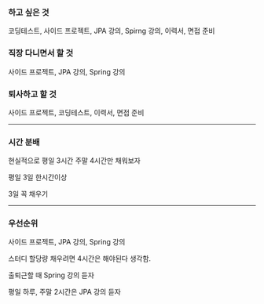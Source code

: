 ### 하고 싶은 것

코딩테스트, 사이드 프로젝트, JPA 강의, Spirng 강의, 이력서, 면접 준비

### 직장 다니면서 할 것

사이드 프로젝트, JPA 강의, Spring 강의

### 퇴사하고 할 것

사이드 프로젝트, 코딩테스트, 이력서, 면접 준비

---

### 시간 분배

현실적으로 평일 3시간 주말 4시간만 채워보자

평일 3일 한시간이상

3일 꼭 채우기

---

### 우선순위 

사이드 프로젝트, JPA 강의, Spring 강의

스터디 할당량 채우려면 4시간은 해야된다 생각함.

출퇴근할 때 Spring 강의 듣자

평일 하루, 주말 2시간은 JPA 강의 듣자